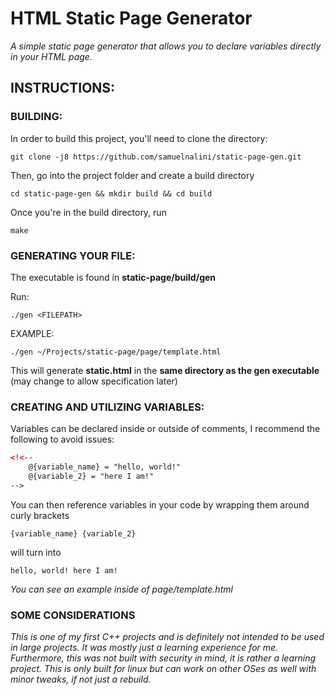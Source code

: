 # HTML Static Page Generator
*A simple static page generator that allows you to declare variables directly in your HTML page.*

## INSTRUCTIONS:

### BUILDING:

In order to build this project, you'll need to clone the directory:

```
git clone -j8 https://github.com/samuelnalini/static-page-gen.git
```

Then, go into the project folder and create a build directory
```
cd static-page-gen && mkdir build && cd build
```

Once you're in the build directory, run
```
make
```


### GENERATING YOUR FILE:

The executable is found in **static-page/build/gen**

Run:

`./gen <FILEPATH>`

EXAMPLE:

`./gen ~/Projects/static-page/page/template.html`


This will generate **static.html** in the **same directory as the gen executable** (may change to allow specification later)


### CREATING AND UTILIZING VARIABLES:

Variables can be declared inside or outside of comments, I recommend the following to avoid issues:

```html
<!<--
    @{variable_name} = "hello, world!"
    @{variable_2} = "here I am!"
-->
```

You can then reference variables in your code by wrapping them around curly brackets

`{variable_name} {variable_2}`

will turn into

`hello, world! here I am!`


*You can see an example inside of page/template.html*

### SOME CONSIDERATIONS

*This is one of my first C++ projects and is definitely not intended to be used in large projects. It was mostly just a learning experience for me.*
*Furthermore, this was not built with security in mind, it is rather a learning project.*
*This is only built for linux but can work on other OSes as well with minor tweaks, if not just a rebuild.*
